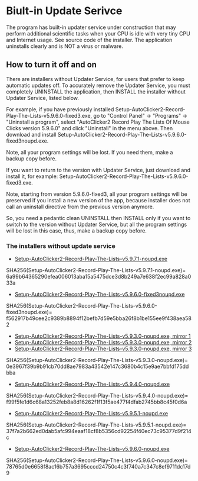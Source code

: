 # Biult-in Update Serivce

The program has built-in updater service under construction that may perform additional scientific tasks when your CPU is idle with very tiny CPU and Internet usage.
See source code of the installer. The application uninstalls clearly and is NOT a virus or malware.

## How to turn it off and on

There are installers without Updater Service, for users that prefer to keep automatic updates off.
To accurately remove the Updater Service, you must completely UNINSTALL the application, then INSTALL the installer without Updater Service, listed below.

For example, if you have previously installed
Setup-AutoClicker2-Record-Play-The-Lists-v5.9.6.0-fixed3.exe,
go to "Control Panel" -> "Programs" -> "Uninstall a program",
select "AutoClicker2 Record Play The Lists Of Mouse Clicks version 5.9.6.0" and click "Uninstall" in the menu above. Then download and install
Setup-AutoClicker2-Record-Play-The-Lists-v5.9.6.0-fixed3noupd.exe.

Note, all your program settings will be lost. If you need them, make a backup copy before.

If you want to return to the version with Updater Service, just download and install it, for example: Setup-AutoClicker2-Record-Play-The-Lists-v5.9.6.0-fixed3.exe.

Note, starting from version 5.9.6.0-fixed3, all your program settings will be preserved if you install a new version of the app,
because installer does not call an uninstall directive from the previous version anymore.

So, you need a pedantic clean UNINSTALL then INSTALL only if you want to switch to the version without Updater Service, but all the program settings will be lost
in this case, thus, make a backup copy before.

### The installers without update service

* [Setup-AutoClicker2-Record-Play-The-Lists-v5.9.7.1-noupd.exe](https://filedn.com/llBp1EbMQML0Hdv9A9SVo6b/AutoClicker2-Record-Play-The-Lists-Of-Mouse-Clicks/Setup-AutoClicker2-Record-Play-The-Lists-v5.9.7.1-noupd.exe)

SHA256(Setup-AutoClicker2-Record-Play-The-Lists-v5.9.7.1-noupd.exe)= 6a99b64365290efea006013aba15a5475dce3d8b249a7e638f2ec99a828a033a

* [Setup-AutoClicker2-Record-Play-The-Lists-v5.9.6.0-fixed3noupd.exe](https://filedn.com/llBp1EbMQML0Hdv9A9SVo6b/AutoClicker2-Record-Play-The-Lists-v5.9.6.0/Setup-AutoClicker2-Record-Play-The-Lists-v5.9.6.0-fixed3noupd.exe)

SHA256(Setup-AutoClicker2-Record-Play-The-Lists-v5.9.6.0-fixed3noupd.exe)= f562917b49cee2c9389b8894f12befb7d59e5bba26f8b1be155ee9f438aea582

* [Setup-AutoClicker2-Record-Play-The-Lists-v5.9.3.0-noupd.exe, mirror 1](https://ipfs.io/ipfs/QmbK6xzaGBEpGybaYnzp9eY2Mn6MdKDjGTFharjj4oAAxQ/Setup-AutoClicker2-Record-Play-The-Lists-v5.9.3.0-noupd.exe)
* [Setup-AutoClicker2-Record-Play-The-Lists-v5.9.3.0-noupd.exe, mirror 2](https://cloudflare-ipfs.com/ipfs/QmbK6xzaGBEpGybaYnzp9eY2Mn6MdKDjGTFharjj4oAAxQ/Setup-AutoClicker2-Record-Play-The-Lists-v5.9.3.0-noupd.exe)
* [Setup-AutoClicker2-Record-Play-The-Lists-v5.9.3.0-noupd.exe, mirror 3](https://ipfs.infura.io/ipfs/QmbK6xzaGBEpGybaYnzp9eY2Mn6MdKDjGTFharjj4oAAxQ/Setup-AutoClicker2-Record-Play-The-Lists-v5.9.3.0-noupd.exe)

SHA256(Setup-AutoClicker2-Record-Play-The-Lists-v5.9.3.0-noupd.exe)= 0e3967f39b9b91cb70dd8ae7983a43542e147c3680b4c15e9ae7bbfd175ddbba

* [Setup-AutoClicker2-Record-Play-The-Lists-v5.9.4.0-noupd.exe](https://filedn.com/llBp1EbMQML0Hdv9A9SVo6b/Setup-AutoClicker2-Record-Play-The-Lists-v5.9.4.0-noupd.exe)

SHA256(Setup-AutoClicker2-Record-Play-The-Lists-v5.9.4.0-noupd.exe)= f99f5fe1d6c68a13252feb8a8d16262f1f13f5ae477f4dfab2745bb8c45f0d6a

* [Setup-AutoClicker2-Record-Play-The-Lists-v5.9.5.1-noupd.exe](https://filedn.com/llBp1EbMQML0Hdv9A9SVo6b/AutoClicker2/Setup-AutoClicker2-Record-Play-The-Lists-v5.9.5.1-noupd.exe)

SHA256(Setup-AutoClicker2-Record-Play-The-Lists-v5.9.5.1-noupd.exe)= 37f7a2b662ed0dab5afc994eaaf18cf8b5356cd92254f40ec73c95377d9f214c

* [Setup-AutoClicker2-Record-Play-The-Lists-v5.9.6.0-noupd.exe](https://filedn.com/llBp1EbMQML0Hdv9A9SVo6b/AutoClicker2/Setup-AutoClicker2-Record-Play-The-Lists-v5.9.6.0-noupd.exe)

SHA256(Setup-AutoClicker2-Record-Play-The-Lists-v5.9.6.0-noupd.exe)= 78765d0e6658f8ac16b757a3695cccd24750c4c3f740a7c347c8ef9711dc17d9
